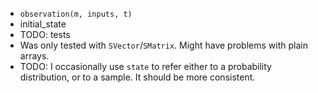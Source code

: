 - `observation(m, inputs, t)`
- initial_state
- TODO: tests
- Was only tested with `SVector`/`SMatrix`. Might have problems with plain arrays.
- TODO: I occasionally use `state` to refer either to a probability distribution, or
  to a sample. It should be more consistent.